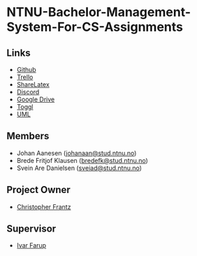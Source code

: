 # NTNU-Bachelor-Management-System-For-CS-Assignments

## Links
* [Github](https://https://github.com/JohanAanesen/NTNU-Bachelor-Management-System-For-CS-Assignments)
* [Trello](https://trello.com/bachelor531)
* [ShareLatex](https://www.overleaf.com/project/5c3491a162ba3128fda8c11d)
* [Discord](https://discord.gg/rZ4zg2R)
* [Google Drive](https://drive.google.com/drive/folders/1kiQiBj12zrn45q6QOfXefrzgNb4fZhyW?usp=sharing)
* [Toggl](https://toggl.com)
* [UML](https://www.lucidchart.com/invitations/accept/421b3f38-581e-4790-80f7-3d43604a717c)

## Members
* Johan Aanesen (johanaan@stud.ntnu.no)
* Brede Fritjof Klausen (bredefk@stud.ntnu.no)
* Svein Are Danielsen (sveiad@stud.ntnu.no)

## Project Owner
* [Christopher Frantz](https://www.ntnu.no/ansatte/christopher.frantz)

## Supervisor
* [Ivar Farup](https://www.ntnu.no/ansatte/ivar.farup)
